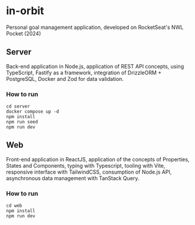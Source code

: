 # in-orbit
Personal goal management application, developed on RocketSeat's NWL Pocket (2024)

## Server
Back-end application in Node.js, application of REST API concepts, using TypeScript, Fastify as a framework, integration of DrizzleORM + PostgreSQL, Docker and Zod for data validation.

### How to run
`cd server`   
`docker compose up -d`  
`npm install`  
`npm run seed`  
`npm run dev`

## Web
Front-end application in ReactJS, application of the concepts of Properties, States and Components, typing with Typescript, tooling with Vite, responsive interface with TailwindCSS, consumption of Node.js API, asynchronous data management with TanStack Query.

### How to run
`cd web`  
`npm install`  
`npm run dev`
